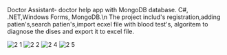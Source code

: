 Doctor Assistant- doctor help app with MongoDB database. C#, .NET,Windows Forms, MongoDB.\n
The project includ's registration,adding patien's,search patien's,import ecxel file with blood test's, algoritem to diagnose the dises and export it to excel file.

![2 1](https://user-images.githubusercontent.com/93151766/177182380-8bdb1b2e-31ab-4e02-9681-cfd432af9897.png)
![2 2](https://user-images.githubusercontent.com/93151766/177182370-396b57d6-7b2f-4feb-8c76-e6600dee462a.png)
![2 4](https://user-images.githubusercontent.com/93151766/177182368-06946019-16e3-46d4-8d4d-8d6c6ae4fb9c.png)
![2 5](https://user-images.githubusercontent.com/93151766/177182381-b95f12a6-af75-4eb4-9846-a2ddd5e13acd.png)


